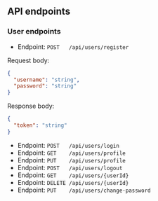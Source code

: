 ## API endpoints

### User endpoints

- Endpoint: `POST   /api/users/register`

Request body:
```json
{
  "username": "string",
  "password": "string"
}
```
Response body:
```json
{
  "token": "string"
}
```

- Endpoint: `POST   /api/users/login`
- Endpoint: `GET    /api/users/profile`
- Endpoint: `PUT    /api/users/profile`
- Endpoint: `POST   /api/users/logout`
- Endpoint: `GET    /api/users/{userId}`
- Endpoint: `DELETE /api/users/{userId}`
- Endpoint: `PUT    /api/users/change-password`

